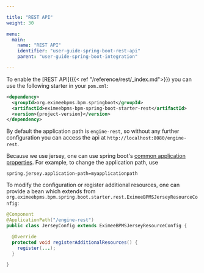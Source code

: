 ```yaml
---

title: "REST API"
weight: 30

menu:
  main:
    name: "REST API"
    identifier: "user-guide-spring-boot-rest-api"
    parent: "user-guide-spring-boot-integration"

---
```


To enable the [REST API]({{< ref "/reference/rest/_index.md">}}) you can use the following starter in your `pom.xml`:

```xml
<dependency>
  <groupId>org.eximeebpms.bpm.springboot</groupId>
  <artifactId>eximeebpms-bpm-spring-boot-starter-rest</artifactId>
  <version>{project-version}</version>
</dependency>
```

By default the application path is `engine-rest`, so without any further configuration you can access the api at `http://localhost:8080/engine-rest`.

Because we use jersey, one can use spring boot's [common application properties](http://docs.spring.io/spring-boot/docs/current/reference/html/common-application-properties.html). 
For example, to change the application path, use 
```properties
spring.jersey.application-path=myapplicationpath
```

To modify the configuration or register additional resources, one can provide a bean which extends from 
`org.eximeebpms.bpm.spring.boot.starter.rest.EximeeBPMSJerseyResourceConfig`:

```java
@Component
@ApplicationPath("/engine-rest")
public class JerseyConfig extends EximeeBPMSJerseyResourceConfig {

  @Override
  protected void registerAdditionalResources() {
    register(...);
  }

}
```
